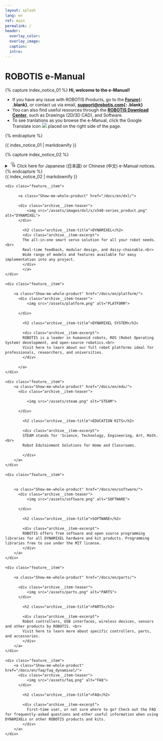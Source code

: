 ```yaml
---
layout: splash
lang: en
ref: main
permalink: /
header:
  overlay_color:
  overlay_image:
  caption:
  intro:
---
```


# ROBOTIS e-Manual

{% capture index_notice_01 %}
**Hi, welcome to the e-Manual!**

- If you have any issue with ROBOTIS Products, go to the **[Forum]{: .blank}**, or contact us via email, **[support@robotis.com](mailto:support@robotis.com){: .blank}**
- You can also find useful resources through the **[ROBOTIS Download Center]**, such as Drawings (2D/3D CAD), and Software.
- To see tranlations as you browse the e-Manual, click the Google Translate icon <img src="/assets/images/icon_google.png"> placed on the right side of the page.

[forum]: http://en.robotis.com/service/forum.php
[robotis download center]: http://en.robotis.com/service/downloadcenter.php

{% endcapture %}

<div class="notice--success">{{ index_notice_01 | markdownify }}</div>

{% capture index_notice_02 %}

  <details>
  <summary id="summary_for_foreins" style="outline: inherit;"> <span id="hover_note"><img src="/assets/click_here.png" alt="Click Here" width="20" height="20"> Click here for Japanese (日本語) or Chinese (中文) e-Manual notices.</span></summary> 
  <ul>
    <li> 日本語e-manualは現時点で編集されていません。 英語版ページをご参照下さい。</li>
    <li> 目前, 还没有中文版. 请使用提供的Google翻译器 <img src="/assets/images/icon_google.png">. </li>
    <li> 中文用户 (DREAM, STEM, MINI等产品) 请参考中文手册.</li>
    <li> <a href="/docs/en/popup/dream1-2_example_cn/" class="popup">DREAM Lv2 下载示例文件</a> </li>
    <li> <a href="/docs/en/popup/dream1-3_example_cn/" class="popup">DREAM Lv3 下载示例文件]</a> </li>
    <li> <a href="/docs/en/popup/dream1-4_example_cn/" class="popup">DREAM Lv4 下载示例文件</a> </li>
    <li> <a href="/docs/en/popup/mini_example_cn/" class="popup">MINI 下载</a> </li>
  </ul>
  </details>  
  {% endcapture %}  
<div class="notice">{{ index_notice_02 | markdownify }}</div>

<div class="feature__wrapper">

    <div class="feature__item">

          <a class="Show-me-whole-product" href="/docs/en/dxl/">

          <div class="archive__item-teaser">
              <img src="/assets/images/dxl/x/x540-series_product.png" alt="DYNAMIXEL">
          </div>

            <h2 class="archive__item-title">DYNAMIXEL</h2>
            <div class="archive__item-excerpt">
            The all-in-one smart servo solution for all your robot needs.<br>
            Real-time feedback, modular design, and daisy-chainable.<br>
            Wide range of models and features available for easy implementation into any project.
            </div>
            </a>
    </div>

    <div class="feature__item">

        <a class="Show-me-whole-product" href="/docs/en/platform/">
          <div class="archive__item-teaser">
              <img src="/assets/platform.png" alt="PLATFORM">

          </div>

            <h2 class="archive__item-title">DYNAMIXEL SYSTEM</h2>

            <div class="archive__item-excerpt">
            ROBOTIS is a leader in humanoid robots, ROS (Robot Operating System) development, and open-source robotics.<br>
            Visit here to learn about our full robot platforms ideal for professionals, researchers, and universities.
            </div>

          </a>
    </div>

    <div class="feature__item">
        <a class="Show-me-whole-product" href="/docs/en/edu/">
          <div class="archive__item-teaser">

              <img src="/assets/steam.png" alt="STEAM">

          </div>

            <h2 class="archive__item-title">EDUCATION KITS</h2>

            <div class="archive__item-excerpt">
            STEAM stands for 'Science, Technology, Engineering, Art, Math.<br>
            Robot Edutainment Solutions for Home and Classrooms.

            </div>
        </a>
    </div>

    <div class="feature__item">


        <a class="Show-me-whole-product" href="/docs/en/software/">
          <div class="archive__item-teaser">
              <img src="/assets/software.png" alt="SOFTWARE">

          </div>

            <h2 class="archive__item-title">SOFTWARE</h2>

            <div class="archive__item-excerpt">
            ROBOTIS offers free software and open source programming libraries for all DYNAMIXEL hardware and kit products. Programming libraries free to use under the MIT license.
            </div>
        </a>
    </div>

    <div class="feature__item">

        <a class="Show-me-whole-product" href="/docs/en/parts/">

          <div class="archive__item-teaser">
              <img src="/assets/parts.png" alt="PARTS">
          </div>

            <h2 class="archive__item-title">PARTS</h2>

            <div class="archive__item-excerpt">
            Robot controllers, USB interfaces, wireless devices, sensors and other products by ROBOTIS. <br>
            Visit here to learn more about specific controllers, parts, and accessories.
            </div>
        </a>
    </div>

    <div class="feature__item">
        <a class="Show-me-whole-product" href="/docs/en/faq/faq_dynamixel/">
          <div class="archive__item-teaser">
              <img src="/assets/faq.png" alt="FAQ">
          </div>

            <h2 class="archive__item-title">FAQ</h2>

            <div class="archive__item-excerpt">
              First-time user, or not sure where to go? Check out the FAQ for frequently-asked questions and other useful information when using DYNAMIXELs or other ROBOTIS products and kits.
            </div>
        </a>
    </div>

</div>
